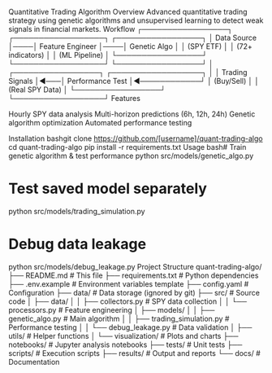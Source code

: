 Quantitative Trading Algorithm
Overview
Advanced quantitative trading strategy using genetic algorithms and unsupervised learning to detect weak signals in financial markets.
Workflow
┌─────────────────┐    ┌──────────────────┐    ┌─────────────────┐
│   Data Source   │────│ Feature Engineer │────│ Genetic Algo    │
│   (SPY ETF)     │    │ (72+ indicators) │    │ (ML Pipeline)   │
└─────────────────┘    └──────────────────┘    └─────────────────┘
                                                         │
┌─────────────────┐    ┌──────────────────┐             │
│ Trading Signals │◄───│ Performance Test │◄────────────┘
│ (Buy/Sell)      │    │ (Real SPY Data)  │
└─────────────────┘    └──────────────────┘
Features

Hourly SPY data analysis
Multi-horizon predictions (6h, 12h, 24h)
Genetic algorithm optimization
Automated performance testing

Installation
bashgit clone https://github.com/[username]/quant-trading-algo
cd quant-trading-algo
pip install -r requirements.txt
Usage
bash# Train genetic algorithm & test performance
python src/models/genetic_algo.py

# Test saved model separately  
python src/models/trading_simulation.py

# Debug data leakage
python src/models/debug_leakage.py
Project Structure
quant-trading-algo/
├── README.md                    # This file
├── requirements.txt             # Python dependencies
├── .env.example                # Environment variables template
├── config.yaml                 # Configuration
├── data/                       # Data storage (ignored by git)
├── src/                        # Source code
│   ├── data/
│   │   ├── collectors.py       # SPY data collection
│   │   └── processors.py       # Feature engineering
│   ├── models/
│   │   ├── genetic_algo.py     # Main algorithm
│   │   ├── trading_simulation.py # Performance testing
│   │   └── debug_leakage.py    # Data validation
│   ├── utils/                  # Helper functions
│   └── visualization/          # Plots and charts
├── notebooks/                  # Jupyter analysis notebooks
├── tests/                      # Unit tests
├── scripts/                    # Execution scripts
├── results/                    # Output and reports
└── docs/                       # Documentation